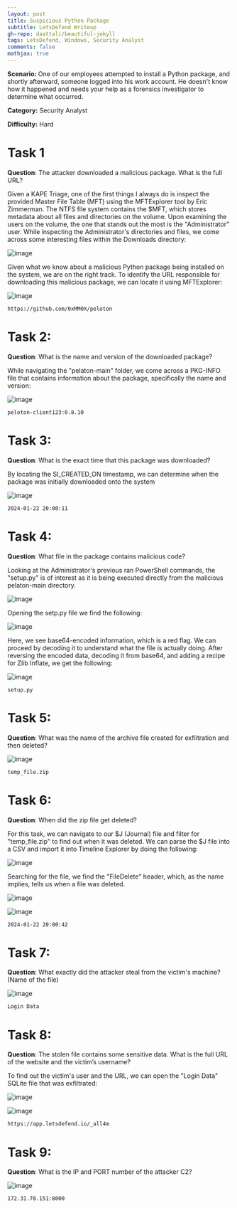 ```yaml
---
layout: post
title: Suspicious Python Package
subtitle: LetsDefend Writeup
gh-repo: daattali/beautiful-jekyll
tags: LetsDefend, Windows, Security Analyst
comments: false
mathjax: true
---
```

**Scenario:** One of our employees attempted to install a Python package, and shortly afterward, someone logged into his work account. He doesn't know how it happened and needs your help as a forensics investigator to determine what occurred.

**Category:** Security Analyst

**Difficulty:** Hard

# Task 1
**Question**: The attacker downloaded a malicious package. What is the full URL?

Given a KAPE Triage, one of the first things I always do is inspect the provided Master File Table (MFT) using the MFTExplorer tool by Eric Zimmerman. The NTFS file system contains the $MFT, which stores metadata about all files and directories on the volume. Upon examining the users on the volume, the one that stands out the most is the "Administrator" user. While inspecting the Administrator's directories and files, we come across some interesting files within the Downloads directory:

![image](/assets/img/SPF1.png)

Given what we know about a malicious Python package being installed on the system, we are on the right track. To identify the URL responsible for downloading this malicious package, we can locate it using MFTExplorer:

![image](/assets/img/SPF2.png)

~~~
https://github.com/0xMM0X/peloton
~~~

# Task 2: 
**Question**: What is the name and version of the downloaded package?

While navigating the "pelaton-main" folder, we come across a PKG-INFO file that contains information about the package, specifically the name and version:

![image](/assets/img/SPF3.png)

~~~
peloton-client123:0.8.10
~~~

# Task 3:
**Question**: What is the exact time that this package was downloaded?

By locating the SI_CREATED_ON timestamp, we can determine when the package was initially downloaded onto the system

![image](/assets/img/SPF4.png)

~~~
2024-01-22 20:00:11
~~~

# Task 4: 
**Question**: What file in the package contains malicious code?

Looking at the Administrator's previous ran PowerShell commands, the "setup.py" is of interest as it is being executed directly from the malicious pelaton-main  directory. 

![image](/assets/img/SPF5.png)

Opening the setp.py file we find the following: 

![image](/assets/img/SPF6.png)

Here, we see base64-encoded information, which is a red flag. We can proceed by decoding it to understand what the file is actually doing. After reversing the encoded data, decoding it from base64, and adding a recipe for Zlib Inflate, we get the following:

![image](/assets/img/SPF7.png)

~~~
setup.py
~~~

# Task 5:
**Question**: What was the name of the archive file created for exfiltration and then deleted?

![image](/assets/img/SPF8.png)

~~~
temp_file.zip
~~~

# Task 6: 
**Question**: When did the zip file get deleted?

For this task, we can navigate to our $J (Journal) file and filter for "temp_file.zip" to find out when it was deleted. We can parse the $J file into a CSV and import it into Timeline Explorer by doing the following:

![image](/assets/img/SPF9.png)

Searching for the file, we find the "FileDelete" header, which, as the name implies, tells us when a file was deleted.

![image](/assets/img/SPF10.png)

![image](/assets/img/SPF11.png)

~~~
2024-01-22 20:00:42
~~~

# Task 7: 
**Question**: What exactly did the attacker steal from the victim's machine? (Name of the file)

![image](/assets/img/SPF12.png)

~~~
Login Data
~~~

# Task 8: 
**Question**: The stolen file contains some sensitive data. What is the full URL of the website and the victim’s username?

To find out the victim's user and the URL, we can open the "Login Data" SQLite file that was exfiltrated:

![image](/assets/img/SPF13.png)

![image](/assets/img/SPF14.png)

~~~
https://app.letsdefend.io/_all4m
~~~

# Task 9: 
**Question**: What is the IP and PORT number of the attacker C2?

![image](/assets/img/SPF15.png)

~~~
172.31.78.151:8000
~~~

